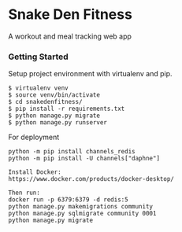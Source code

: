 # Snake Den Fitness
A workout and meal tracking web app

### Getting Started

Setup project environment with virtualenv and pip.

```
$ virtualenv venv
$ source venv/bin/activate
$ cd snakedenfitness/
$ pip install -r requirements.txt
$ python manage.py migrate
$ python manage.py runserver
```

For deployment

```
python -m pip install channels_redis
python -m pip install -U channels["daphne"]

Install Docker:
https://www.docker.com/products/docker-desktop/

Then run:
docker run -p 6379:6379 -d redis:5
python manage.py makemigrations community
python manage.py sqlmigrate community 0001
python manage.py migrate
```